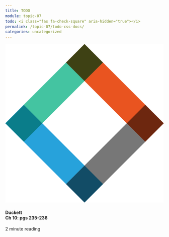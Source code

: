 ```yaml
---
title: TODO
module: topic-07
todo: <i class="fas fa-check-square" aria-hidden="true"></i>
permalink: /topic-07/todo-css-docs/
categories: uncategorized
---
```


<div class="row text-center">
  <div class="col-lg-4">
    <div class="bs-component">
      <div class="list-group">
        <div class="list-group-item hw-item-disabled">
          <img class="icon-hw" src="../img/hw-icon-duckett.svg" />
          <h4 class="list-group-item-heading">Duckett<br />Ch 10: pgs 235-236</h4>
          <div class="divider-hw"></div>
          <p class="list-group-item-text"><i class="far fa-clock" aria-hidden="true"></i> 2 minute reading</p>
        </div>
      </div>
    </div>
  </div>
</div>
